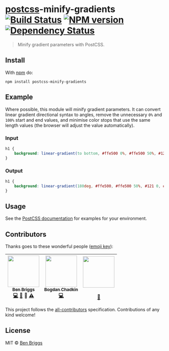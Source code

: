 # [postcss][postcss]-minify-gradients [![Build Status](https://travis-ci.org/ben-eb/postcss-minify-gradients.svg?branch=master)][ci] [![NPM version](https://badge.fury.io/js/postcss-minify-gradients.svg)][npm] [![Dependency Status](https://gemnasium.com/ben-eb/postcss-minify-gradients.svg)][deps]

> Minify gradient parameters with PostCSS.

## Install

With [npm](https://npmjs.org/package/postcss-minify-gradients) do:

```
npm install postcss-minify-gradients
```


## Example

Where possible, this module will minify gradient parameters. It can convert
linear gradient directional syntax to angles, remove the unnecessary `0%` and
`100%` start and end values, and minimise color stops that use the same length
values (the browser will adjust the value automatically).

### Input

```css
h1 {
    background: linear-gradient(to bottom, #ffe500 0%, #ffe500 50%, #121 50%, #121 100%)
}
```

### Output

```css
h1 {
    background: linear-gradient(180deg, #ffe500, #ffe500 50%, #121 0, #121)
}
```


## Usage

See the [PostCSS documentation](https://github.com/postcss/postcss#usage) for
examples for your environment.


## Contributors

Thanks goes to these wonderful people ([emoji key](https://github.com/kentcdodds/all-contributors#emoji-key)):

<!-- ALL-CONTRIBUTORS-LIST:START - Do not remove or modify this section -->
| [<img src="https://avatars.githubusercontent.com/u/1282980?v=3" width="100px;"/><br /><sub>Ben Briggs</sub>](http://beneb.info)<br />[💻](https://github.com/ben-eb/postcss-minify-gradients/commits?author=ben-eb) [📖](https://github.com/ben-eb/postcss-minify-gradients/commits?author=ben-eb) 👀 [⚠️](https://github.com/ben-eb/postcss-minify-gradients/commits?author=ben-eb) | [<img src="https://avatars.githubusercontent.com/u/5635476?v=3" width="100px;"/><br /><sub>Bogdan Chadkin</sub>](https://github.com/TrySound)<br />[💻](https://github.com/ben-eb/postcss-minify-gradients/commits?author=TrySound) | [<img src="https://avatars.githubusercontent.com/u/1448788?v=3" width="100px;"/><br /><sub></sub>](https://github.com/huan086)<br />[🐛](https://github.com/ben-eb/postcss-minify-gradients/issues?q=author%3Ahuan086) |
| :---: | :---: | :---: |
<!-- ALL-CONTRIBUTORS-LIST:END -->

This project follows the [all-contributors] specification. Contributions of
any kind welcome!


## License

MIT © [Ben Briggs](http://beneb.info)


[all-contributors]: https://github.com/kentcdodds/all-contributors
[ci]:      https://travis-ci.org/ben-eb/postcss-minify-gradients
[deps]:    https://gemnasium.com/ben-eb/postcss-minify-gradients
[npm]:     http://badge.fury.io/js/postcss-minify-gradients
[postcss]: https://github.com/postcss/postcss
